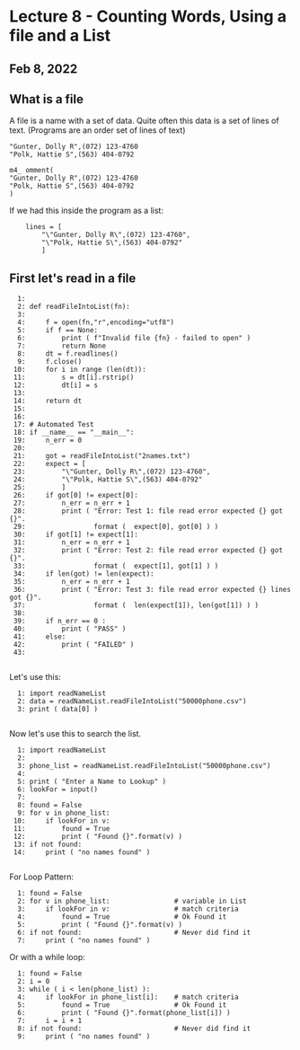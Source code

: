 

<style>
.pagebreak { page-break-before: always; }
.half { height: 200px; }
</style>
<style>
.pagebreak { page-break-before: always; }
.half { height: 200px; }
.markdown-body {
	font-size: 12px;
}
.markdown-body td {
	font-size: 12px;
}
</style>


# Lecture 8 - Counting Words, Using a file and a List

## Feb 8, 2022




## What is a file

A file is a name with a set of data.  Quite often this data is a set of lines of text.
(Programs are an order set of lines of text)

```
"Gunter, Dolly R",(072) 123-4760
"Polk, Hattie S",(563) 404-0792

m4_ omment(
"Gunter, Dolly R",(072) 123-4760
"Polk, Hattie S",(563) 404-0792
)
```

If we had this inside the program as a list:

```
    lines = [
        "\"Gunter, Dolly R\",(072) 123-4760",
        "\"Polk, Hattie S\",(563) 404-0792"
        ]
```


## First let's read in a file

```
  1: 
  2: def readFileIntoList(fn):
  3: 
  4:     f = open(fn,"r",encoding="utf8")
  5:     if f == None:
  6:         print ( f"Invalid file {fn} - failed to open" )
  7:         return None
  8:     dt = f.readlines()
  9:     f.close()
 10:     for i in range (len(dt)):
 11:         s = dt[i].rstrip()
 12:         dt[i] = s
 13: 
 14:     return dt
 15: 
 16: 
 17: # Automated Test
 18: if __name__ == "__main__":
 19:     n_err = 0
 20: 
 21:     got = readFileIntoList("2names.txt")
 22:     expect = [
 23:         "\"Gunter, Dolly R\",(072) 123-4760",
 24:         "\"Polk, Hattie S\",(563) 404-0792"
 25:         ]
 26:     if got[0] != expect[0]:
 27:         n_err = n_err + 1
 28:         print ( "Error: Test 1: file read error expected {} got {}".
 29:                 format (  expect[0], got[0] ) )
 30:     if got[1] != expect[1]:
 31:         n_err = n_err + 1
 32:         print ( "Error: Test 2: file read error expected {} got {}".
 33:                 format (  expect[1], got[1] ) )
 34:     if len(got) != len(expect):
 35:         n_err = n_err + 1
 36:         print ( "Error: Test 3: file read error expected {} lines got {}".
 37:                 format (  len(expect[1]), len(got[1]) ) )
 38: 
 39:     if n_err == 0 :
 40:         print ( "PASS" )
 41:     else:
 42:         print ( "FAILED" )
 43: 


```


Let's use this:

```
  1: import readNameList
  2: data = readNameList.readFileIntoList("50000phone.csv")
  3: print ( data[0] )


```

Now let's use this to search the list.

```
  1: import readNameList
  2: 
  3: phone_list = readNameList.readFileIntoList("50000phone.csv")
  4: 
  5: print ( "Enter a Name to Lookup" )
  6: lookFor = input()
  7: 
  8: found = False
  9: for v in phone_list:
 10:     if lookFor in v:
 11:         found = True
 12:         print ( "Found {}".format(v) )
 13: if not found:
 14:     print ( "no names found" )


```

For Loop Pattern:

```
  1: found = False
  2: for v in phone_list:                # variable in List
  3:     if lookFor in v:                # match criteria
  4:         found = True                # Ok Found it
  5:         print ( "Found {}".format(v) )
  6: if not found:                       # Never did find it
  7:     print ( "no names found" )
```

Or with a while loop:


```
  1: found = False
  2: i = 0
  3: while ( i < len(phone_list) ):
  4:     if lookFor in phone_list[i]:    # match criteria
  5:         found = True                # Ok Found it
  6:         print ( "Found {}".format(phone_list[i]) )
  7:     i = i + 1
  8: if not found:                       # Never did find it
  9:     print ( "no names found" )
```


